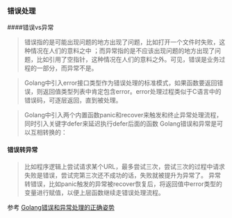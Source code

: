 ### 错误处理
####错误vs异常
> 错误指的是可能出现问题的地方出现了问题，比如打开一个文件时失败，这种情况在人们的意料之中 ；而异常指的是不应该出现问题的地方出现了问题，比如引用了空指针，这种情况在人们的意料之外。可见，错误是业务过程的一部分，而异常不是。 
  
>Golang中引入error接口类型作为错误处理的标准模式，如果函数要返回错误，则返回值类型列表中肯定包含error。error处理过程类似于C语言中的错误码，可逐层返回，直到被处理。
 
> Golang中引入两个内置函数panic和recover来触发和终止异常处理流程，同时引入关键字defer来延迟执行defer后面的函数
 Golang错误和异常是可以互相转换的：
 
 #### 错误转异常
 > 比如程序逻辑上尝试请求某个URL，最多尝试三次，尝试三次的过程中请求失败是错误，尝试完第三次还不成功的话，失败就被提升为异常了。
 异常转错误，比如panic触发的异常被recover恢复后，将返回值中error类型的变量进行赋值，以便上层函数继续走错误处理流程。
 
>
>
参考 [Golang错误和异常处理的正确姿势](https://www.jianshu.com/p/f30da01eea97)